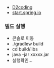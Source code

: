 - [D2coding](https://github.com/naver/d2codingfont/blob/master/D2Coding-Ver1.3.2-20180524.zip)
- [start.spring.io](https://start.spring.io/)

### 빌드 실행 

- 콘솔로 이동
- ./gradlew build
- cd build/libs
- java -jar xxxxx.jar
- 실행확인...
